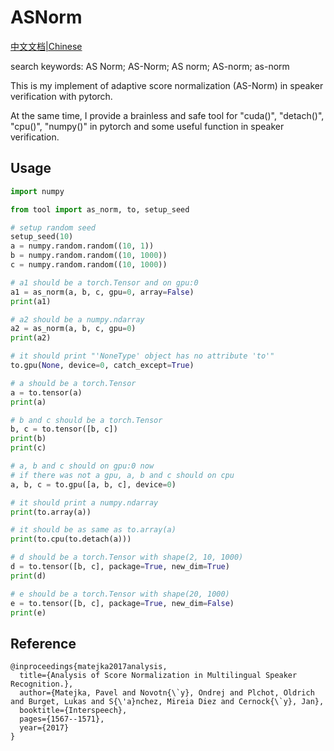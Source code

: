 # ASNorm
[中文文档|Chinese](README_zh.md)  

search keywords: AS Norm; AS-Norm; AS norm; AS-norm; as-norm   

This is my implement of adaptive score normalization (AS-Norm) in speaker verification with pytorch.  

At the same time, I provide a brainless and safe tool for "cuda()", "detach()", "cpu()", "numpy()" in pytorch and some useful function in speaker verification.
## Usage
```python
import numpy

from tool import as_norm, to, setup_seed

# setup random seed
setup_seed(10)
a = numpy.random.random((10, 1))
b = numpy.random.random((10, 1000))
c = numpy.random.random((10, 1000))

# a1 should be a torch.Tensor and on gpu:0
a1 = as_norm(a, b, c, gpu=0, array=False)
print(a1)

# a2 should be a numpy.ndarray
a2 = as_norm(a, b, c, gpu=0)
print(a2)

# it should print "'NoneType' object has no attribute 'to'"
to.gpu(None, device=0, catch_except=True)

# a should be a torch.Tensor
a = to.tensor(a)
print(a)

# b and c should be a torch.Tensor
b, c = to.tensor([b, c])
print(b)
print(c)

# a, b and c should on gpu:0 now
# if there was not a gpu, a, b and c should on cpu
a, b, c = to.gpu([a, b, c], device=0)

# it should print a numpy.ndarray
print(to.array(a))

# it should be as same as to.array(a)
print(to.cpu(to.detach(a)))

# d should be a torch.Tensor with shape(2, 10, 1000)
d = to.tensor([b, c], package=True, new_dim=True)
print(d)

# e should be a torch.Tensor with shape(20, 1000)
e = to.tensor([b, c], package=True, new_dim=False)
print(e)
``` 
## Reference
```
@inproceedings{matejka2017analysis,
  title={Analysis of Score Normalization in Multilingual Speaker Recognition.},
  author={Matejka, Pavel and Novotn{\`y}, Ondrej and Plchot, Oldrich and Burget, Lukas and S{\'a}nchez, Mireia Diez and Cernock{\`y}, Jan},
  booktitle={Interspeech},
  pages={1567--1571},
  year={2017}
}
```